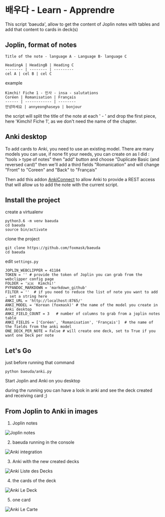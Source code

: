 # 배우다 - Learn - Apprendre

This script 'baeuda', allow to get the content of Joplin notes with tables and add that content to cards in deck(s)


## Joplin, format of notes


```
Title of the note - language A - Language B- language C

HeadingA | HeadingB | Heading C
-------- | -------- | ---------
cel A | cel B | cel C
```

example 
```
Kimchi! Fiche 1 - 인사 - insa - salutations
Coréen | Romanisation | Français
------ | ------------ | --------
안녕하세요 | annyeonghaseyo | bonjour

```

the script will split the title of the note at each ' - ' and drop the first piece, here 'Kimchi! Fiche 1', as we don't need the name of the chapter.


## Anki desktop

To add cards to Anki, you need to use an existing model. 
There are many models you can use, if none fit your needs, you can create on as I did : 
"tools > type of notes" then "add" button and choose "Duplicate Basic (and reversed card)" then we'll add a third fields "Romanication" and will change "Front" to "Coreen" and "Back" to "Français"

Then add this addon [AnkiConnect](https://foosoft.net/projects/anki-connect/index.html#installation) to allow Anki to provide a REST access that will allow us to add the note with the current script.


## Install the project

create a virtualenv

```
python3.6 -m venv baeuda
cd baeuda
source bin/activate
```

clone the project

```
git clone https://github.com/foxmask/baeuda
cd baeuda
```

edit `settings.py`

```
JOPLIN_WEBCLIPPER = 41184
TOKEN = '' # provide the token of Joplin you can grab from the webclipper config page
FOLDER = '🇰🇷  Kimchi!'
PYPANDOC_MARKDOWN = 'markdown_github'
FILTER = ''  # if you need to reduce the list of note you want to add , set a string here
ANKI_URL = 'http://localhost:8765/'
ANKI_MODEL = 'Korean (foxmask)' # the name of the model you create in Anki desktop
ANKI_FIELD_COUNT = 3   # number of columns to grab from a joplin notes table 
ANKI_FIELDS = ['Coréen', 'Romanisation', 'Français']  # the name of the fields from the anki model 
ONE_DECK_PER_NOTE = False # will create one deck, set to True if you want one Deck per note
```

## Let's Go 

just before running that command
```
python baeuda/anki.py 
```
Start Joplin and Anki on you desktop

during the running you can have a look in anki and see the deck created and receiving card ;)


## From Joplin to Anki in images

1) Joplin notes

![Joplin notes](/joplin_notes.png)

2) baeuda running in the console 

![Anki integration](/anki_integration.png)

3) Anki with the new created decks

![Anki Liste des Decks](/anki_list_decks.png)

4) the cards of the deck

![Anki Le Deck](/anki_deck.png)

5) one card 

![Anki Le Carte](/anki_card.png)

